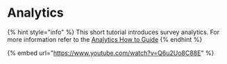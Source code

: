 # Analytics

{% hint style="info" %}
This short tutorial introduces survey analytics.  For more information refer to the [Analytics How to Guide](../how-to-guides/analytics/)
{% endhint %}

{% embed url="https://www.youtube.com/watch?v=Q6u2Uo8C88E" %}
